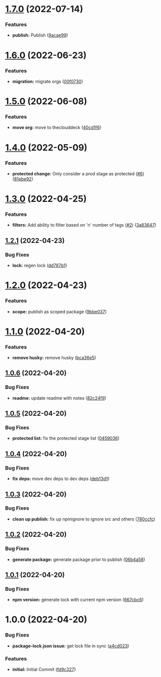 # [1.7.0](https://github.com/stratiformdigital/serverless-stage-destroyer/compare/v1.6.0...v1.7.0) (2022-07-14)


### Features

* **publish:**  Publish ([9acae99](https://github.com/stratiformdigital/serverless-stage-destroyer/commit/9acae99568fb50ededc618b89664e8181bea5e88))

# [1.6.0](https://github.com/stratiformdigital/serverless-stage-destroyer/compare/v1.5.0...v1.6.0) (2022-06-23)


### Features

* **migration:** migrate orgs ([00f0730](https://github.com/stratiformdigital/serverless-stage-destroyer/commit/00f073021a62897d386ed813017c408f28650881))

# [1.5.0](https://github.com/theclouddeck/serverless-stage-destroyer/compare/v1.4.0...v1.5.0) (2022-06-08)


### Features

* **move org:** move to theclouddeck ([40cd1f6](https://github.com/theclouddeck/serverless-stage-destroyer/commit/40cd1f60c2c699bb546198315f7f7f0fdf47de91))

# [1.4.0](https://github.com/mdial89f/serverless-stage-destroyer/compare/v1.3.0...v1.4.0) (2022-05-09)


### Features

* **protected change:**  Only consider a prod stage as protected ([#6](https://github.com/mdial89f/serverless-stage-destroyer/issues/6)) ([81ebe92](https://github.com/mdial89f/serverless-stage-destroyer/commit/81ebe92a171ed138298e5956ac9987f44d3e94f6))

# [1.3.0](https://github.com/mdial89f/serverless-stage-destroyer/compare/v1.2.1...v1.3.0) (2022-04-25)


### Features

* **filters:**  Add ability to filter based on 'n' number of tags ([#2](https://github.com/mdial89f/serverless-stage-destroyer/issues/2)) ([3a83647](https://github.com/mdial89f/serverless-stage-destroyer/commit/3a836476590eaac156bdb76db2e97ae044ab96e2))

## [1.2.1](https://github.com/mdial89f/serverless-stage-destroyer/compare/v1.2.0...v1.2.1) (2022-04-23)


### Bug Fixes

* **lock:** regen lock ([dd787b1](https://github.com/mdial89f/serverless-stage-destroyer/commit/dd787b1378b798c3d4c83be4cef9742ebea2bb7b))

# [1.2.0](https://github.com/mdial89f/serverless-stage-destroyer/compare/v1.1.0...v1.2.0) (2022-04-23)


### Features

* **scope:** publish as scoped package ([9bbe037](https://github.com/mdial89f/serverless-stage-destroyer/commit/9bbe037124c93c697820360c37e72ca7b1df0b72))

# [1.1.0](https://github.com/mdial89f/serverless-stage-destroyer/compare/v1.0.6...v1.1.0) (2022-04-20)


### Features

* **remove husky:** remove husky ([bca36e5](https://github.com/mdial89f/serverless-stage-destroyer/commit/bca36e5217d719bb7d5a79e9fbe41efa10ecb00d))

## [1.0.6](https://github.com/mdial89f/serverless-stage-destroyer/compare/v1.0.5...v1.0.6) (2022-04-20)


### Bug Fixes

* **readme:** update readme with notes ([82c24f9](https://github.com/mdial89f/serverless-stage-destroyer/commit/82c24f9572eb9528bfc0166fcec88387914afd27))

## [1.0.5](https://github.com/mdial89f/serverless-stage-destroyer/compare/v1.0.4...v1.0.5) (2022-04-20)


### Bug Fixes

* **protected list:** fix the protected stage list ([0459036](https://github.com/mdial89f/serverless-stage-destroyer/commit/045903631c163d1c1c60696d4d1d0fcec4e64f6a))

## [1.0.4](https://github.com/mdial89f/serverless-stage-destroyer/compare/v1.0.3...v1.0.4) (2022-04-20)


### Bug Fixes

* **fix deps:** move dev deps to dev deps ([deb13d1](https://github.com/mdial89f/serverless-stage-destroyer/commit/deb13d1e2a3c4c70098c52f9cd8e91bbe4dd2139))

## [1.0.3](https://github.com/mdial89f/serverless-stage-destroyer/compare/v1.0.2...v1.0.3) (2022-04-20)


### Bug Fixes

* **clean up publish:**  fix up npmignore to ignore src and others ([780ccfc](https://github.com/mdial89f/serverless-stage-destroyer/commit/780ccfc0a4fe2ab3b80ad672cab36c9a1848e557))

## [1.0.2](https://github.com/mdial89f/serverless-stage-destroyer/compare/v1.0.1...v1.0.2) (2022-04-20)


### Bug Fixes

* **generate package:** generate package prior to publish ([06b4a58](https://github.com/mdial89f/serverless-stage-destroyer/commit/06b4a58b57177b47777e5fff6352ee05cef515f1))

## [1.0.1](https://github.com/mdial89f/serverless-stage-destroyer/compare/v1.0.0...v1.0.1) (2022-04-20)


### Bug Fixes

* **npm version:** generate lock with current npm version ([667cbc6](https://github.com/mdial89f/serverless-stage-destroyer/commit/667cbc604385d547749f5b35ed02d7049b031709))

# 1.0.0 (2022-04-20)


### Bug Fixes

* **package-lock.json issue:** get lock file in sync ([a4cd023](https://github.com/mdial89f/serverless-stage-destroyer/commit/a4cd0234da41a36c1b861ef1ece9bff99d991686))


### Features

* **initial:** Initial Commit ([fd9c327](https://github.com/mdial89f/serverless-stage-destroyer/commit/fd9c3279639e302e1e6d6021a27fc421fc0f604c))
